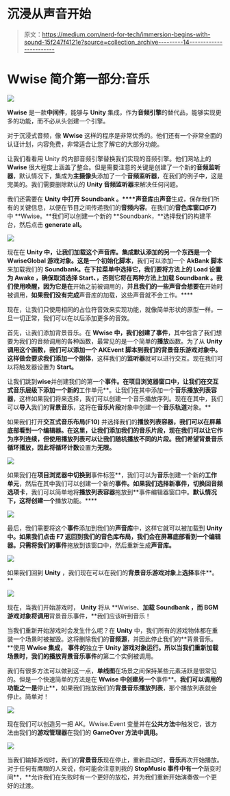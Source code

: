 # 沉浸从声音开始

> 原文：<https://medium.com/nerd-for-tech/immersion-begins-with-sound-15f247f4121e?source=collection_archive---------14----------------------->

# Wwise 简介第一部分:音乐

![](img/64310f7a7e21e1ac0fa54366bcf04e86.png)

**Wwise** 是一款**中间件**，能够与 **Unity** 集成，作为**音频引擎**的替代品，能够实现更多的功能，而不必从头创建一个引擎。

对于沉浸式音频，像 **Wwise** 这样的程序是非常优秀的。他们还有一个非常全面的认证计划，内容免费，非常适合让您了解它的大部分功能。

让我们看看用 Unity 的内部音频引擎替换我们实现的音频引擎。他们网站上的 **Wwise** 很大程度上涵盖了整合。但是需要注意的关键是创建了一个新的**音频监听器**，默认情况下，集成为**主摄像头**添加了一个**音频监听器**，在我们的例子中，这是完美的。我们需要删除默认的 **Unity 音频监听器**来解决任何问题。

我们还需要在 **Unity 中打开 **Soundbank** 。****声音库**由**声音**生成，保存我们所有的关键信息，以便在节目之间传递我们的**音频内容**。在我们的**音色库窗口(F7)** 中 **Wwise。**我们可以创建一个新的 **Soundbank，**选择我们的构建平台，然后点击 **generate all。**

![](img/1ead32d7ef8318ae39f8d38838130937.png)

现在在 **Unity 中，**让我们加载这个**声音库。**集成默认添加的另一个东西是一个 **WwiseGlobal 游戏对象**。这是一个**初始化脚本**，我们可以添加一个 **AkBank 脚本**来加载我们的 **Soundbank。**在下拉菜单中选择它，我们要将方法上的 **Load 设置为 **Awake** ，确保取消选择 **Start、**，否则它将在两种方法上加载 **Soundbank** 。我们使用**唤醒**，因为它是在**开始之前被调用的，**并且我们的一些声音会想要在**开始时被调用，**如果我们没有完成**声音库的加载，这些声音就不会工作。****

现在，让我们只使用相同的占位符音效来实现功能，就像简单形状的原型一样。一旦一切正常，我们可以在以后添加更多的音效。

首先，让我们添加背景音乐。在 **Wwise 中，**我们创建了**事件**，其中包含了我们想要为我们的音频调用的各种函数，最常见的是一个简单的**播放**函数。为了从 **Unity 调用这个函数，**我们可以添加一个 **AKEvent 脚本**到我们的**背景音乐游戏对象中。**这样做会要求我们添加一个**刚体**，这样我们的**监听器**就可以进行交互。现在我们可以将触发器设置为 **Start。**

让我们跳到**wise**并创建我们的第一个**事件。**在**项目浏览器窗口中，**让我们在**交互式音乐层级下添加一个新的**工作单元**。让我们在其中添加一个**音乐播放列表容器**，这样如果我们将来选择，我们可以创建一个音乐播放序列。现在在其中，我们可以**导入**我们的**背景音乐**，这将在**音乐片段**对象中创建一个**音乐轨道**对象。**

如果我们打开**交互式音乐布局(F10)** 并选择我们的**播放列表容器，**我们可以在屏幕底部看到一个编辑器。在这里，让我们添加我们的**音乐片段，**现在我们可以让它作为**序列连续，**但使用播放列表可以让我们随机播放不同的片段。我们希望背景音乐循环播放，因此将**循环计数**设置为**无限。**

![](img/abf0472f0f9e9bdb6c759f76ef14928e.png)

如果我们在**项目浏览器中切换到**事件标签**，我们可以为**音乐**创建一个新的**工作单元**，然后在其中我们可以创建一个新的**事件。**如果我们选择新事件，切换回**音频选项卡**，我们可以简单地将**播放列表容器**拖放到**事件编辑器窗口中。**默认情况下，这将创建一个**播放功能。****

![](img/bdfb6306193922149488520c5dabe011.png)

最后，我们需要将这个**事件**添加到我们的**声音库**中，这样它就可以被加载到 **Unity 中。**如果我们点击 **F7** 返回到我们的**音色库布局，**我们会在屏幕底部看到一个编辑器。只需将我们的**事件**拖放到该窗口中，然后重新生成**声音库。**

![](img/17a4fe8b9ce689b40dde8761c3ff03a4.png)

如果我们回到 **Unity** ，我们现在可以在我们的**背景音乐游戏对象上选择**事件**。**

![](img/4ac04000ba003a758f1ddfad38631345.png)

现在，当我们开始游戏时， **Unity** 将从 **Wwise、**加载 **Soundbank** ，而 **BGM 游戏对象**将调用**背景音乐事件，**我们应该听到音乐！

当我们重新开始游戏时会发生什么呢？在 **Unity** 中，我们所有的游戏物体都在重装一个场景时被摧毁。这将删除我们的**音频源**，并因此停止我们的**背景音乐。**使用 **Wwise 集成，** **事件的**独立于 **Unity 游戏对象运行。**所以当我们重新加载场景时，我们的**播放背景音乐事件**的第二个实例被调用。

我们有很多方法可以做到这一点，**单线图**在场景之间保持某些元素活跃是很常见的。但是一个快速简单的方法是在 **Wwise 中创建另一个**事件**。**我们可以调用的功能之一是**停止**，如果我们拖放我们的**背景音乐播放列表**，那个播放列表就会停止。简单对！

![](img/49fe16975398426bead65ad48388a6ab.png)

现在我们可以创造另一把 AK。Wwise.Event 变量并在**公共方法**中触发它，该方法由我们的**游戏管理器**在我们的 **GameOver 方法中调用。**

![](img/6158e278839d335c195044bc9f953c23.png)

当我们输掉游戏时，我们的**背景音乐**现在停止，重新启动时，**音乐**再次开始播放。对于任何有鹰眼的人来说，你可能会注意到我的 **StopMusic 事件中有一个**渐变时间**，**允许我们在失败时有一个更好的放松，并为我们重新开始演奏做一个更好的过渡。